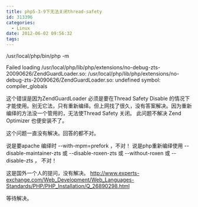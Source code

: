 ```yaml
---
title: php5-3-9下无法关闭thread-safety
id: 313396
categories:
  - Linux
date: 2012-06-02 09:56:32
tags:
---
```


/usr/local/php/bin/php -m

Failed loading /usr/local/php/lib/php/extensions/no-debug-zts-20090626/ZendGuardLoader.so:  /usr/local/php/lib/php/extensions/no-debug-zts-20090626/ZendGuardLoader.so: undefined symbol: compiler_globals

这个错误是因为ZendGuardLoader 必须是要在Thread Safety Disable 的情况下才能使用。别无它法，只有重新编绎。但上网找了很久，没有答案解决。因为重新编绎的方法没一个管用的，无法使Thread Safety 关闭。  此问题不解决 Zend Optimizer  也便安装不了。

这个问题一直没有解决。回答的都不对。

说是要apache 编绎时 --with-mpm=prefork  ，不对！
说是php重新编绎使用 --disable-maintainer-zts 或 --disable-roxen-zts 或 --without-roxen 或 --disable-zts ， 不对！

这是国外一个人的提问，没有解决。
http://www.experts-exchange.com/Web_Development/Web_Languages-Standards/PHP/PHP_Installation/Q_26890298.html

等待解决。